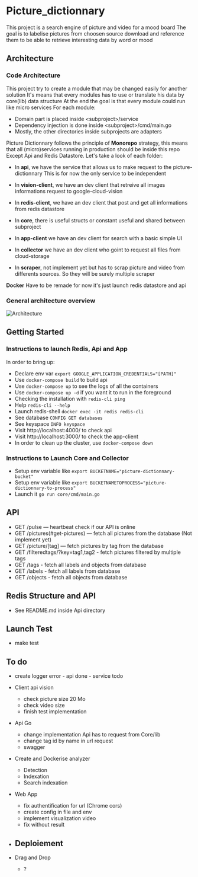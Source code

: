 # Picture_dictionnary

This project is a search engine of picture and video for a mood board
The goal is to labelise pictures from choosen source download and reference them to be able to retrieve interesting data by word or mood

## Architecture

### Code Architecture

This project try to create a module that may  be changed easily for another solution
It's means that every modules has to use or translate his data by core(lib) data structure
At the end the goal is that every module could run like micro services
For each module:

*  Domain part is placed inside \<subproject\>/service
*  Dependency injection is done inside \<subproject\>/cmd/main.go
*  Mostly, the other directories inside subprojects are adapters

Picture Dictionnary follows the principle of **Monorepo** strategy, this means that all (micro)services running in production should be inside this repo Except Api and Redis Datastore. Let's take a look of each folder:

* In **api**, we have the service that allows us to make request to the picture-dictionnary
This is for now the only service to be independent

* In **vision-client**, we have an dev client that retreive all images informations request to google-cloud-vision

* In **redis-client**, we have an dev client that post and get all informations from redis datastore

* In **core**, there is useful structs or constant useful and shared between subproject

* In **app-client** we have an dev client for search with a basic simple UI

* In **collector** we have an dev client who goint to request all files from cloud-storage

* In **scraper**, not implement yet but has to scrap picture and video from differents sources. So they will be surely multiple scraper

**Docker** Have to be remade for now it's just launch redis datastore and api

### General architecture overview

![Architecture](docs/Architecture.jpg)

## Getting Started

### Instructions to launch Redis, Api and App

In order to bring up:
- Declare env var `export GOOGLE_APPLICATION_CREDENTIALS="[PATH]"`
- Use `docker-compose build` to build api
- Use `docker-compose up` to see the logs of all the containers
- Use `docker-compose up -d` if you want it to run in the foreground
- Checking the installation with `redis-cli ping`
- Help `redis-cli --help`
- Launch redis-shell `docker exec -it redis redis-cli`
- See database `CONFIG GET databases`
- See keyspace `INFO keyspace`
- Visit http://localhost:4000/ to check api
- Visit http://localhost:3000/ to check the app-client
- In order to clean up the cluster, use `docker-compose down`

### Instructions to Launch Core and Collector

 - Setup env variable like `export BUCKETNAME="picture-dictionnary-bucket"`
 - Setup env variable like `export BUCKETNAMETOPROCESS="picture-dictionnary-to-process"`
 - Launch it `go run core/cmd/main.go`

## API

- GET /pulse — heartbeat check if our API is online
- GET /pictures(#get-pictures) — fetch all pictures from the database (Not implement yet)
- GET /picture/[tag] — fetch pictures by tag from the database
- GET /filteredtags/?key=tag1,tag2 - fetch pictures filtered by multiple tags
- GET /tags - fetch all labels and objects from database
- GET /labels - fetch all labels from database
- GET /objects - fetch all objects from database

## Redis Structure and API

- See README.md inside Api directory

## Launch Test
- make test

## To do

- create logger error - api done - service todo

* Client api vision
    - check picture size 20 Mo
    - check video size
    - finish test implementation

* Api Go
    - change implementation Api has to request from Core/lib
    - change tag id by name in url request
    - swagger

* Create and Dockerise analyzer
    - Detection
    - Indexation
    - Search indexation

* Web App
    - fix authentification for url (Chrome cors)
    - create config in file and env
    - implement visualization video
    - fix without result

* Deploiement
    - 

* Drag and Drop
    - ?
